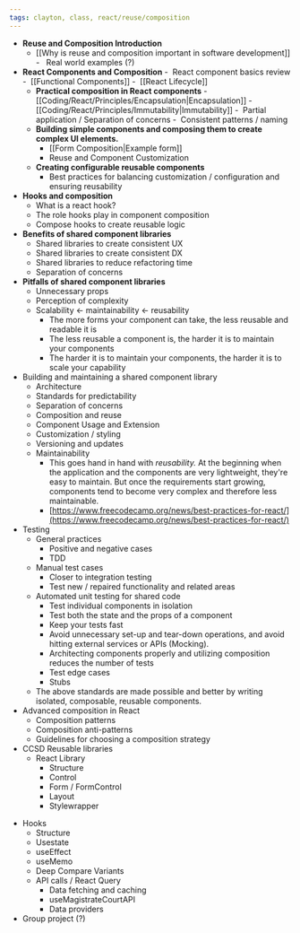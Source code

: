 ```yaml
---
tags: clayton, class, react/reuse/composition
---
```

* **Reuse and Composition Introduction**
	- [[Why is reuse and composition important in software development]]
	-   Real world examples (?)
* **React Components and Composition**
	-  React component basics review
		-  [[Functional Components]]
		-  [[React Lifecycle]]
	*  **Practical composition in React components**
		-  [[Coding/React/Principles/Encapsulation|Encapsulation]]
		-  [[Coding/React/Principles/Immutability|Immutability]]
		-  Partial application / Separation of concerns
		-  Consistent patterns / naming
	*  **Building simple components and composing them to create complex UI elements.**
		- [[Form Composition|Example form]]
		- Reuse and Component Customization
	* **Creating configurable reusable components**
		- Best practices for balancing customization / configuration and ensuring reusability
* **Hooks and composition**
	- What is a react hook?
	- The role hooks play in component composition
	- Compose hooks to create reusable logic
* **Benefits of shared component libraries**
	- Shared libraries to create consistent UX
	- Shared libraries to create consistent DX
	- Shared libraries to reduce refactoring time
	- Separation of concerns
* **Pitfalls of shared component libraries**
	- Unnecessary props
	- Perception of complexity
	- Scalability <- maintainability <- reusability
		- The more forms your component can take, the less reusable and readable it is
		- The less reusable a component is, the harder it is to maintain your components
		- The harder it is to maintain your components, the harder it is to scale your capability
* Building and maintaining a shared component library
	- Architecture
	- Standards for predictability
	- Separation of concerns
	- Composition and reuse
	- Component Usage and Extension
	- Customization / styling
	- Versioning and updates
	- Maintainability
		- This goes hand in hand with _reusability._ At the beginning when the application and the components are very lightweight, they're easy to maintain. But once the requirements start growing, components tend to become very complex and therefore less maintainable.
		- [https://www.freecodecamp.org/news/best-practices-for-react/](https://www.freecodecamp.org/news/best-practices-for-react/)
* Testing
	* General practices 
		- Positive and negative cases
		- TDD
	- Manual test cases
		- Closer to integration testing
		- Test new / repaired functionality and related areas
	* Automated unit testing for shared code
		- Test individual components in isolation
		- Test both the state and the props of a component 
		- Keep your tests fast
		- Avoid unnecessary set-up and tear-down operations, and avoid hitting external services or APIs (Mocking).
		- Architecting components properly and utilizing composition reduces the number of tests
		- Test edge cases
		- Stubs
	- The above standards are made possible and better by writing isolated, composable, reusable components.
* Advanced composition in React
	- Composition patterns
	- Composition anti-patterns
	- Guidelines for choosing a composition strategy
* CCSD Reusable libraries
	- React Library
		- Structure
		- Control
		- Form / FormControl
		- Layout
		- Stylewrapper
- Hooks
	- Structure
	- Usestate
	- useEffect
	- useMemo
	- Deep Compare Variants
	- API calls / React Query
		- Data fetching and caching
		- useMagistrateCourtAPI
		- Data providers
- Group project (?)